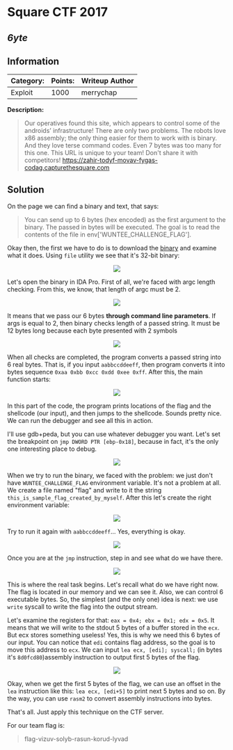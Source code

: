 # __Square CTF 2017__ 
## _6yte_

## Information
**Category:** | **Points:** | **Writeup Author**
--- | --- | ---
Exploit | 1000 | merrychap

**Description:** 

> Our operatives found this site, which appears to control some of the androids’ infrastructure! There are only two problems. The robots love x86 assembly; the only thing easier for them to work with is binary. And they love terse command codes. Even 7 bytes was too many for this one.
This URL is unique to your team! Don't share it with competitors!
https://zahir-todyf-movav-fygas-codag.capturethesquare.com


## Solution
On the page we can find a binary and text, that says:

>You can send up to 6 bytes (hex encoded) as the first argument to the binary. The passed in bytes will be executed. The goal is to read the contents of the file in env['WUNTEE_CHALLENGE_FLAG'].

Okay then, the first we have to do is to download the [binary](6byte) and examine what it does. Using ```file``` utility we see that it's 32-bit binary:

<p align="center">
  <img src="screens/file.png">
</p>

Let's open the binary in IDA Pro. First of all, we're faced with argc length checking. From this, we know, that length of argc must be 2.

<p align="center">
  <img src="screens/argc_check.png">
</p>

It means that we pass our 6 bytes **through command line parameters**. If args is equal to 2, then binary checks length of a passed string. It must be 12 bytes long because each byte presented with 2 symbols

<p align="center">
  <img src="screens/input_len_check.png">
</p>

When all checks are completed, the program converts a passed string into 6 real bytes. That is, if you input ```aabbccddeeff```, then program converts it into bytes sequence ```0xaa 0xbb 0xcc 0xdd 0xee 0xff```. After this, the main function starts:

<p align="center">
  <img src="screens/main.png">
</p>

In this part of the code, the program prints locations of the flag and the shellcode (our input), and then jumps to the shellcode. Sounds pretty nice. We can run the debugger and see all this in action.

I'll use gdb+peda, but you can use whatever debugger you want. Let's set the breakpoint on ```jmp DWORD PTR [ebp-0x18]```, because in fact, it's the only one interesting place to debug.

<p align="center">
  <img src="screens/couldnt_find_file.png">
</p>

When we try to run the binary, we faced with the problem: we just don't have ```WUNTEE_CHALLENGE_FLAG``` environment variable. It's not a problem at all. We create a file named "flag" and write to it the string ```this_is_sample_flag_created_by_myself```. After this let's create the right environment variable:

<p align="center">
  <img src="screens/export.png">
</p>

Try to run it again with ```aabbccddeeff```... Yes, everything is okay.

<p align="center">
  <img src="screens/jmp_break.png">
</p>

Once you are at the ```jmp``` instruction, step in and see what do we have there.

<p align="center">
  <img src="screens/bytes.png">
</p>

This is where the real task begins. Let's recall what do we have right now. The flag is located in our memory and we can see it. Also, we can control 6 executable bytes. So, the simplest (and the only one) idea is next: we use ```write``` syscall to write the flag into the output stream.

Let's examine the registers for that: ```eax = 0x4; ebx = 0x1; edx = 0x5```. It means that we will write to the stdout 5 bytes of a buffer stored in the ```ecx```. But ecx stores something useless! Yes, this is why we need this 6 bytes of our input. You can notice that ```edi``` contains flag address, so the goal is to move this address to ```ecx```. We can input ```lea ecx, [edi]; syscall;``` (in bytes it's ```8d0fcd80```)assembly instruction to output first 5 bytes of the flag.

<p align="center">
  <img src="screens/flag_print.png">
</p>

Okay, when we get the first 5 bytes of the flag, we can use an offset in the ```lea``` instruction like this: ```lea ecx, [edi+5]``` to print next 5 bytes and so on. By the way, you can use ```rasm2``` to convert assembly instructions into bytes.

That's all. Just apply this technique on the CTF server.

For our team flag is: 

> flag-vizuv-solyb-rasun-korud-lyvad